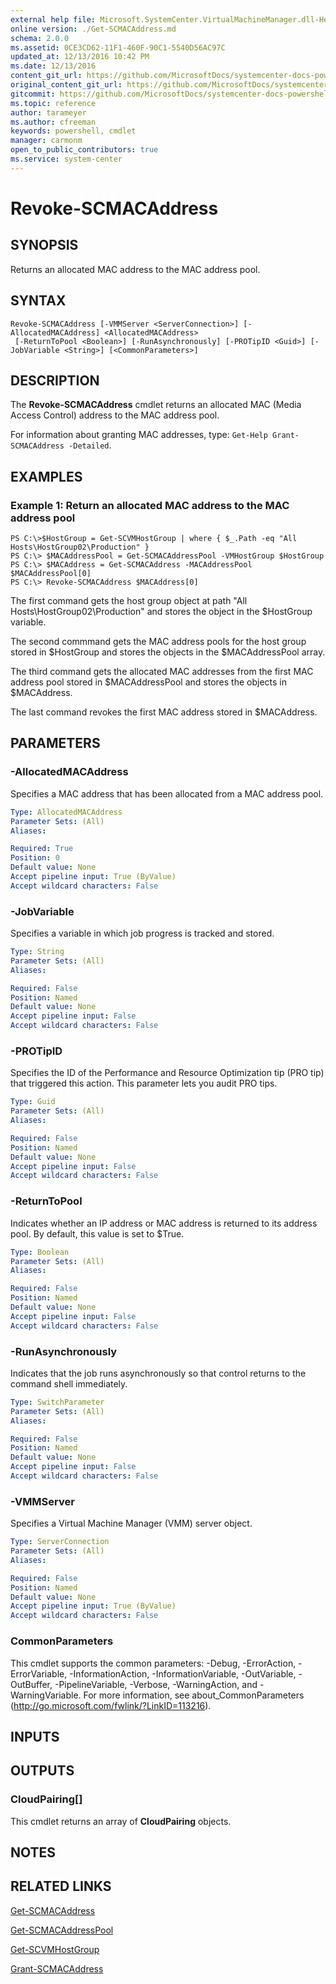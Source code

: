 ```yaml
---
external help file: Microsoft.SystemCenter.VirtualMachineManager.dll-Help.xml
online version: ./Get-SCMACAddress.md
schema: 2.0.0
ms.assetid: 0CE3CD62-11F1-460F-90C1-5540D56AC97C
updated_at: 12/13/2016 10:42 PM
ms.date: 12/13/2016
content_git_url: https://github.com/MicrosoftDocs/systemcenter-docs-powershell/blob/master/systemcenter-cmdlets/VirtualMachineManager/v1/Revoke-SCMACAddress.md
original_content_git_url: https://github.com/MicrosoftDocs/systemcenter-docs-powershell/blob/master/systemcenter-cmdlets/VirtualMachineManager/v1/Revoke-SCMACAddress.md
gitcommit: https://github.com/MicrosoftDocs/systemcenter-docs-powershell/blob/ea9507ac2178040476af5407227db8cb97701ea9/systemcenter-cmdlets/VirtualMachineManager/v1/Revoke-SCMACAddress.md
ms.topic: reference
author: tarameyer
ms.author: cfreeman
keywords: powershell, cmdlet
manager: carmonm
open_to_public_contributors: true
ms.service: system-center
---
```


# Revoke-SCMACAddress

## SYNOPSIS
Returns an allocated MAC address to the MAC address pool.

## SYNTAX

```
Revoke-SCMACAddress [-VMMServer <ServerConnection>] [-AllocatedMACAddress] <AllocatedMACAddress>
 [-ReturnToPool <Boolean>] [-RunAsynchronously] [-PROTipID <Guid>] [-JobVariable <String>] [<CommonParameters>]
```

## DESCRIPTION
The **Revoke-SCMACAddress** cmdlet returns an allocated MAC (Media Access Control) address to the MAC address pool.

For information about granting MAC addresses, type: `Get-Help Grant-SCMACAddress -Detailed`.

## EXAMPLES

### Example 1: Return an allocated MAC address to the MAC address pool
```
PS C:\>$HostGroup = Get-SCVMHostGroup | where { $_.Path -eq "All Hosts\HostGroup02\Production" }
PS C:\> $MACAddressPool = Get-SCMACAddressPool -VMHostGroup $HostGroup
PS C:\> $MACAddress = Get-SCMACAddress -MACAddressPool $MACAddressPool[0]
PS C:\> Revoke-SCMACAddress $MACAddress[0]
```

The first command gets the host group object at path "All Hosts\HostGroup02\Production" and stores the object in the $HostGroup variable.

The second commmand gets the MAC address pools for the host group stored in $HostGroup and stores the objects in the $MACAddressPool array.

The third command gets the allocated MAC addresses from the first MAC address pool stored in $MACAddressPool and stores the objects in $MACAddress.

The last command revokes the first MAC address stored in $MACAddress.

## PARAMETERS

### -AllocatedMACAddress
Specifies a MAC address that has been allocated from a MAC address pool.

```yaml
Type: AllocatedMACAddress
Parameter Sets: (All)
Aliases: 

Required: True
Position: 0
Default value: None
Accept pipeline input: True (ByValue)
Accept wildcard characters: False
```

### -JobVariable
Specifies a variable in which job progress is tracked and stored.

```yaml
Type: String
Parameter Sets: (All)
Aliases: 

Required: False
Position: Named
Default value: None
Accept pipeline input: False
Accept wildcard characters: False
```

### -PROTipID
Specifies the ID of the Performance and Resource Optimization tip (PRO tip) that triggered this action.
This parameter lets you audit PRO tips.

```yaml
Type: Guid
Parameter Sets: (All)
Aliases: 

Required: False
Position: Named
Default value: None
Accept pipeline input: False
Accept wildcard characters: False
```

### -ReturnToPool
Indicates whether an IP address or MAC address is returned to its address pool.
By default, this value is set to $True.

```yaml
Type: Boolean
Parameter Sets: (All)
Aliases: 

Required: False
Position: Named
Default value: None
Accept pipeline input: False
Accept wildcard characters: False
```

### -RunAsynchronously
Indicates that the job runs asynchronously so that control returns to the command shell immediately.

```yaml
Type: SwitchParameter
Parameter Sets: (All)
Aliases: 

Required: False
Position: Named
Default value: None
Accept pipeline input: False
Accept wildcard characters: False
```

### -VMMServer
Specifies a Virtual Machine Manager (VMM) server object.

```yaml
Type: ServerConnection
Parameter Sets: (All)
Aliases: 

Required: False
Position: Named
Default value: None
Accept pipeline input: True (ByValue)
Accept wildcard characters: False
```

### CommonParameters
This cmdlet supports the common parameters: -Debug, -ErrorAction, -ErrorVariable, -InformationAction, -InformationVariable, -OutVariable, -OutBuffer, -PipelineVariable, -Verbose, -WarningAction, and -WarningVariable. For more information, see about_CommonParameters (http://go.microsoft.com/fwlink/?LinkID=113216).

## INPUTS

## OUTPUTS

### CloudPairing[]
This cmdlet returns an array of **CloudPairing** objects.

## NOTES

## RELATED LINKS

[Get-SCMACAddress](xref:VirtualMachineManager/v1/Get-SCMACAddress.md)

[Get-SCMACAddressPool](xref:VirtualMachineManager/v1/Get-SCMACAddressPool.md)

[Get-SCVMHostGroup](xref:VirtualMachineManager/v1/Get-SCVMHostGroup.md)

[Grant-SCMACAddress](xref:VirtualMachineManager/v1/Grant-SCMACAddress.md)

